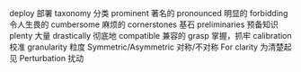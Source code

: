 deploy 部署
taxonomy 分类
prominent 著名的
pronounced 明显的
forbidding 令人生畏的
cumbersome 麻烦的
cornerstones 基石
preliminaries 预备知识
plenty 大量
drastically 彻底地
compatible 兼容的
grasp 掌握，抓牢
calibration 校准
granularity 粒度
Symmetric/Asymmetric 对称/不对称
For clarity 为清楚起见
Perturbation 扰动